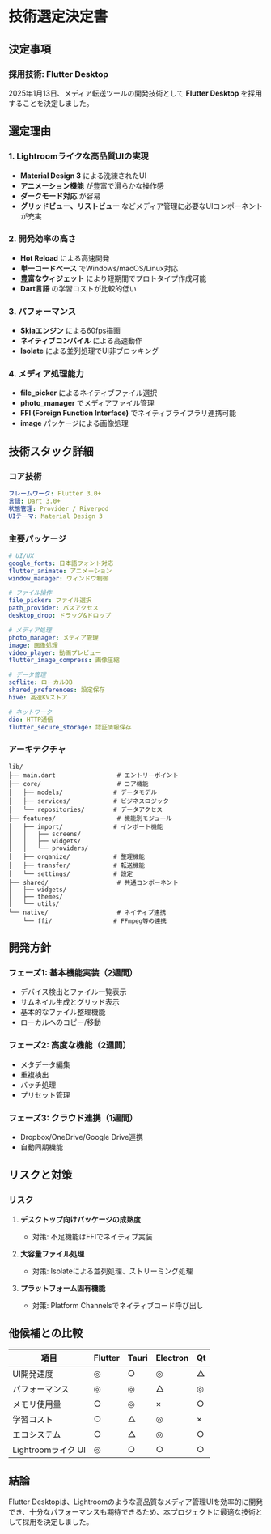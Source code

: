# 技術選定決定書

## 決定事項

### 採用技術: Flutter Desktop

2025年1月13日、メディア転送ツールの開発技術として **Flutter Desktop** を採用することを決定しました。

## 選定理由

### 1. Lightroomライクな高品質UIの実現
- **Material Design 3** による洗練されたUI
- **アニメーション機能** が豊富で滑らかな操作感
- **ダークモード対応** が容易
- **グリッドビュー、リストビュー** などメディア管理に必要なUIコンポーネントが充実

### 2. 開発効率の高さ
- **Hot Reload** による高速開発
- **単一コードベース** でWindows/macOS/Linux対応
- **豊富なウィジェット** により短期間でプロトタイプ作成可能
- **Dart言語** の学習コストが比較的低い

### 3. パフォーマンス
- **Skiaエンジン** による60fps描画
- **ネイティブコンパイル** による高速動作
- **Isolate** による並列処理でUI非ブロッキング

### 4. メディア処理能力
- **file_picker** によるネイティブファイル選択
- **photo_manager** でメディアファイル管理
- **FFI (Foreign Function Interface)** でネイティブライブラリ連携可能
- **image** パッケージによる画像処理

## 技術スタック詳細

### コア技術
```yaml
フレームワーク: Flutter 3.0+
言語: Dart 3.0+
状態管理: Provider / Riverpod
UIテーマ: Material Design 3
```

### 主要パッケージ
```yaml
# UI/UX
google_fonts: 日本語フォント対応
flutter_animate: アニメーション
window_manager: ウィンドウ制御

# ファイル操作
file_picker: ファイル選択
path_provider: パスアクセス
desktop_drop: ドラッグ&ドロップ

# メディア処理
photo_manager: メディア管理
image: 画像処理
video_player: 動画プレビュー
flutter_image_compress: 画像圧縮

# データ管理
sqflite: ローカルDB
shared_preferences: 設定保存
hive: 高速KVストア

# ネットワーク
dio: HTTP通信
flutter_secure_storage: 認証情報保存
```

### アーキテクチャ
```
lib/
├── main.dart                 # エントリーポイント
├── core/                     # コア機能
│   ├── models/              # データモデル
│   ├── services/            # ビジネスロジック
│   └── repositories/        # データアクセス
├── features/                 # 機能別モジュール
│   ├── import/              # インポート機能
│   │   ├── screens/
│   │   ├── widgets/
│   │   └── providers/
│   ├── organize/            # 整理機能
│   ├── transfer/            # 転送機能
│   └── settings/            # 設定
├── shared/                   # 共通コンポーネント
│   ├── widgets/
│   ├── themes/
│   └── utils/
└── native/                   # ネイティブ連携
    └── ffi/                 # FFmpeg等の連携
```

## 開発方針

### フェーズ1: 基本機能実装（2週間）
- デバイス検出とファイル一覧表示
- サムネイル生成とグリッド表示
- 基本的なファイル整理機能
- ローカルへのコピー/移動

### フェーズ2: 高度な機能（2週間）
- メタデータ編集
- 重複検出
- バッチ処理
- プリセット管理

### フェーズ3: クラウド連携（1週間）
- Dropbox/OneDrive/Google Drive連携
- 自動同期機能

## リスクと対策

### リスク
1. **デスクトップ向けパッケージの成熟度**
   - 対策: 不足機能はFFIでネイティブ実装

2. **大容量ファイル処理**
   - 対策: Isolateによる並列処理、ストリーミング処理

3. **プラットフォーム固有機能**
   - 対策: Platform Channelsでネイティブコード呼び出し

## 他候補との比較

| 項目 | Flutter | Tauri | Electron | Qt |
|------|---------|-------|----------|-----|
| UI開発速度 | ◎ | ○ | ◎ | △ |
| パフォーマンス | ◎ | ◎ | △ | ◎ |
| メモリ使用量 | ○ | ◎ | × | ○ |
| 学習コスト | ○ | △ | ◎ | × |
| エコシステム | ○ | △ | ◎ | ○ |
| Lightroomライク UI | ◎ | ○ | ○ | ○ |

## 結論

Flutter Desktopは、Lightroomのような高品質なメディア管理UIを効率的に開発でき、十分なパフォーマンスも期待できるため、本プロジェクトに最適な技術として採用を決定しました。
